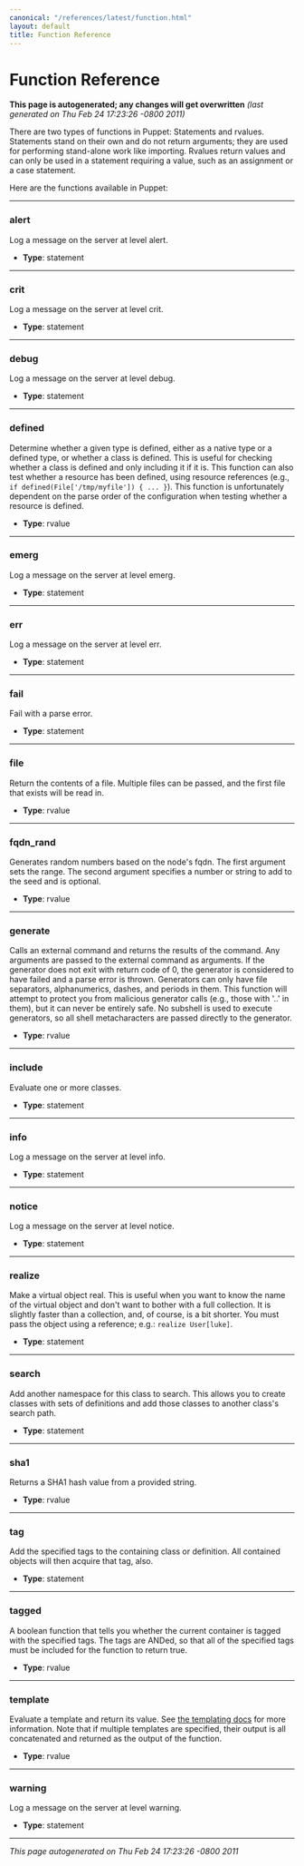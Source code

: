 ```yaml
---
canonical: "/references/latest/function.html"
layout: default
title: Function Reference
---
```



Function Reference
=====


<p><strong>This page is autogenerated; any changes will get overwritten</strong> <em>(last generated on Thu Feb 24 17:23:26 -0800 2011)</em></p>

<p>There are two types of functions in Puppet: Statements and rvalues.
Statements stand on their own and do not return arguments; they are used for
performing stand-alone work like importing.  Rvalues return values and can
only be used in a statement requiring a value, such as an assignment or a case
statement.</p>
<p>Here are the functions available in Puppet:</p>

----------------

### alert

<p>Log a message on the server at level alert.</p>
<ul>
<li><strong>Type</strong>: statement</li>
</ul>


----------------

### crit

<p>Log a message on the server at level crit.</p>
<ul>
<li><strong>Type</strong>: statement</li>
</ul>


----------------

### debug

<p>Log a message on the server at level debug.</p>
<ul>
<li><strong>Type</strong>: statement</li>
</ul>


----------------

### defined

<p>Determine whether a given type is defined, either as a native type or a defined type, or whether a class is defined. This is useful for checking whether a class is defined and only including it if it is. This function can also test whether a resource has been defined, using resource references (e.g., <code>if defined(File['/tmp/myfile']) { ... }</code>).  This function is unfortunately dependent on the parse order of the configuration when testing whether a resource is defined.</p>
<ul>
<li><strong>Type</strong>: rvalue</li>
</ul>


----------------

### emerg

<p>Log a message on the server at level emerg.</p>
<ul>
<li><strong>Type</strong>: statement</li>
</ul>


----------------

### err

<p>Log a message on the server at level err.</p>
<ul>
<li><strong>Type</strong>: statement</li>
</ul>


----------------

### fail

<p>Fail with a parse error.</p>
<ul>
<li><strong>Type</strong>: statement</li>
</ul>


----------------

### file

<p>Return the contents of a file.  Multiple files can be passed, and the first file that exists will be read in.</p>
<ul>
<li><strong>Type</strong>: rvalue</li>
</ul>


----------------

### fqdn_rand

<p>Generates random  numbers based on the node's fqdn. The first argument sets the range. The second argument specifies a number or string to add to the seed and is optional.</p>
<ul>
<li><strong>Type</strong>: rvalue</li>
</ul>


----------------

### generate

<p>Calls an external command and returns the results of the command.  Any arguments are passed to the external command as arguments.  If the generator does not exit with return code of 0, the generator is considered to have failed and a parse error is thrown.  Generators can only have file separators, alphanumerics, dashes, and periods in them.  This function will attempt to protect you from malicious generator calls (e.g., those with '..' in them), but it can never be entirely safe.  No subshell is used to execute generators, so all shell metacharacters are passed directly to the generator.</p>
<ul>
<li><strong>Type</strong>: rvalue</li>
</ul>


----------------

### include

<p>Evaluate one or more classes.</p>
<ul>
<li><strong>Type</strong>: statement</li>
</ul>


----------------

### info

<p>Log a message on the server at level info.</p>
<ul>
<li><strong>Type</strong>: statement</li>
</ul>


----------------

### notice

<p>Log a message on the server at level notice.</p>
<ul>
<li><strong>Type</strong>: statement</li>
</ul>


----------------

### realize

<p>Make a virtual object real.  This is useful when you want to know the name of the virtual object and don't want to bother with a full collection.  It is slightly faster than a collection, and, of course, is a bit shorter.  You must pass the object using a reference; e.g.: <code>realize User[luke]</code>.</p>
<ul>
<li><strong>Type</strong>: statement</li>
</ul>


----------------

### search

<p>Add another namespace for this class to search. This allows you to create classes with sets of definitions and add those classes to another class's search path.</p>
<ul>
<li><strong>Type</strong>: statement</li>
</ul>


----------------

### sha1

<p>Returns a SHA1 hash value from a provided string.</p>
<ul>
<li><strong>Type</strong>: rvalue</li>
</ul>


----------------

### tag

<p>Add the specified tags to the containing class or definition.  All contained objects will then acquire that tag, also.</p>
<ul>
<li><strong>Type</strong>: statement</li>
</ul>


----------------

### tagged

<p>A boolean function that tells you whether the current container is tagged with the specified tags. The tags are ANDed, so that all of the specified tags must be included for the function to return true.</p>
<ul>
<li><strong>Type</strong>: rvalue</li>
</ul>


----------------

### template

<p>Evaluate a template and return its value.  See <a href="http://docs.puppetlabs.com/guides/templating.html">the templating docs</a> for more information.  Note that if multiple templates are specified, their output is all concatenated and returned as the output of the function.</p>
<ul>
<li><strong>Type</strong>: rvalue</li>
</ul>


----------------

### warning

<p>Log a message on the server at level warning.</p>
<ul>
<li><strong>Type</strong>: statement</li>
</ul>
<hr />
<p><em>This page autogenerated on Thu Feb 24 17:23:26 -0800 2011</em></p>




